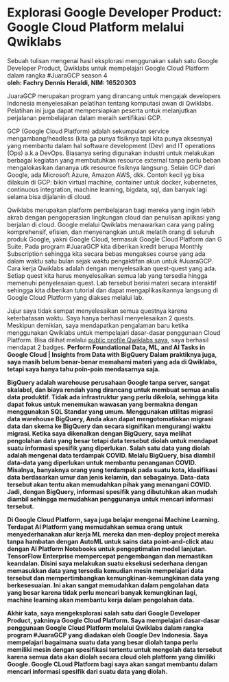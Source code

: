 # Explorasi Google Developer Product: Google Cloud Platform melalui Qwiklabs

Sebuah tulisan mengenai hasil eksplorasi menggunakan salah satu Google Developer Product, Qwiklabs untuk mempelajari Google Cloud Platform dalam rangka #JuaraGCP season 4
<br> <b> oleh: Fachry Dennis Heraldi, NIM: 16520303 </b> <br>

JuaraGCP merupakan program yang dirancang untuk mengajak developers Indonesia menyelesaikan pelatihan tentang komputasi awan di Qwiklabs. Pelatihan ini juga dapat mempersiapkan peserta untuk melanjutkan perjalanan pembelajaran dalam meraih sertifikasi GCP.

GCP (Google Cloud Platform) adalah sekumpulan service mengambang/headless (kita ga punya fisiknya tapi kita punya aksesnya) yang membantu dalam hal software development (Dev) and IT operations (Ops) a.k.a DevOps. Biasanya sering digunakan industri untuk melakukan berbagai kegiatan yang membutuhkan resource external tanpa perlu beban mengalokasikan dananya utk resource fisiknya langsung. Selain GCP dari Google, ada Microsoft Azure, Amazon AWS, dkk.
Contoh kecil yg bisa dilakuin di GCP: bikin virtual machine, container untuk docker, kubernetes, continuous integration, machine learning, bigdata, sql, dan banyak lagi selama bisa dijalanin di cloud.

Qwiklabs merupakan platform pembelajaran bagi mereka yang ingin lebih akrab dengan pengoperasian lingkungan cloud dan penulisan aplikasi yang berjalan di cloud. 
Google melalui Qwiklabs menawarkan cara yang paling komprehensif, efisien, dan menyenangkan untuk melatih orang di seluruh produk Google, yakni Google Cloud, termasuk Google Cloud Platform dan G Suite. Pada program #JuaraGCP kita diberikan kredit berupa Monthly Subscription sehingga kita secara bebas mengakses course yang ada dalam waktu satu bulan sejak waktu pengaktifan akun untuk #JuaraGCP. Cara kerja Qwiklabs adalah dengan menyelesaikan quest-quest yang ada. Setiap quest kita harus menyelesaikan semua lab yang tersedia hingga memenuhi penyelesaian quest. Lab tersebut berisi materi secara interaktif sehingga kita diberikan tutorial dan dapat mengaplikasikannya langsung di Google Cloud Platform yang diakses melalui lab. 

Jujur saya tidak sempat menyelesaikan semua questnya karena keterbatasan waktu. Saya hanya berhasil menyelesaikan 2 quests. Meskipun demikian, saya mendapatkan pengalaman baru ketika menggunakan Qwiklabs untuk mempelajari dasar-dasar penggunaan Cloud Platform. 
Bisa dilihat melalui <a href="https://www.qwiklabs.com/public_profiles/3789e79f-bf1d-4a1a-9b5b-0ce5dd8fc214">public profile Qwiklabs saya</a>, saya berhasil mendapat 2 badges. <b> Perform Foundational Data, ML, and AI Tasks in Google Cloud <b> | <b> Insights from Data with BigQuery <b>
Dalam praktiknya juga, saya masih belum benar-benar memahami materi yang ada di Qwiklabs, tetapi saya hanya tahu poin-poin mendasarnya saja. 
 
BigQuery adalah warehouse perusahaan Google tanpa server, sangat skalabel, dan biaya rendah yang dirancang untuk membuat semua analis data produktif. Tidak ada infrastruktur yang perlu dikelola, sehingga kita dapat fokus untuk menemukan wawasan yang bermakna dengan menggunakan SQL Standar yang umum. Menggunakan utilitas migrasi data warehouse BigQuery, Anda akan dapat mengotomatiskan migrasi data dan skema ke BigQuery dan secara signifikan mengurangi waktu migrasi.
Ketika saya dikenalkan dengan BigQuery, saya melihat pengolahan data yang besar tetapi data tersebut diolah untuk mendapat suatu informasi spesifik yang diperlukan. Salah satu data yang diolah adalah mengenai data terdampak COVID. Melalu BigQuery, bisa diambil data-data yang diperlukan untuk membantu penanganan COVID. Misalnya, banyaknya orang yang terdampak pada suatu kota, klasifikasi data berdasarkan umur dan jenis kelamin, dan sebagainya. Data-data tersebut akan tentu akan memudahkan pihak yang menangani COVID. Jadi, dengan BigQuery, informasi spesifik yang dibutuhkan akan mudah diambil sehingga memudahkan penggunanya untuk mencari informasi tersebut.

Di Google Cloud Platform, saya juga belajar mengenai Machine Learning. Terdapat AI Platform yang memudahkan semua orang untuk menyederhanakan alur kerja ML mereka dan men-deploy project mereka tanpa hambatan dengan AutoML untuk sains data point-and-click atau dengan AI Platform Notebooks untuk pengoptimalan model lanjutan. TensorFlow Enterprise mempercepat pengembangan dan memastikan keandalan. Disini saya melakukan suatu eksekusi sederhana dengan memasukkan data yang tersedia kemudian mesin mempelajari data tersebut dan mempertimbangkan kemungkinan-kemungkinan data yang berkesesuaian. Ini akan sangat memudahkan dalam pengolahan data yang besar karena tidak perlu mencari banyak kemungkinan lagi, machine learning akan membantu kerja dalam pengolahan data.

Akhir kata, saya mengeksplorasi salah satu dari Google Developer Product, yakninya Google Cloud Platform. Saya mempelajari dasar-dasar penggunaan Google Cloud Platform melalui Qwiklabs dalam rangka program #JuaraGCP yang diadakan oleh Google Dev Indonesia. Saya mempelajari bagaimana suatu data yang besar diolah tanpa perlu memiliki mesin dengan spesifikasi tertentu untuk mengolah data tersebut karena semua data akan diolah secara cloud oleh platform yang dimiliki Google. Google CLoud Platform bagi saya akan sangat membantu dalam mencari informasi spesifik dari suatu data yang diolah. 








